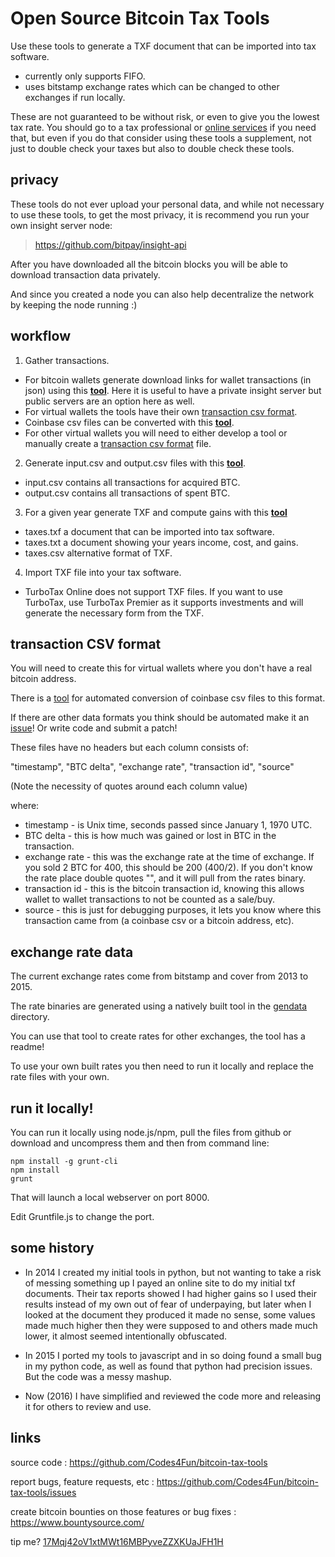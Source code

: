 # Open Source Bitcoin Tax Tools

Use these tools to generate a TXF document that can be imported into tax software.

 - currently only supports FIFO.
 - uses bitstamp exchange rates which can be changed to other exchanges if run locally.

These are not guaranteed to be without risk, or even to give you the lowest tax rate. You should go to a tax professional or [online services](https://en.bitcoin.it/wiki/Tax_compliance#Accounting_and_Tax_Compliance_Software) if you need that, but even if you do that consider using these tools a supplement, not just to double check your taxes but also to double check these tools.

## privacy

These tools do not ever upload your personal data, and while not necessary to use these tools, to get the most privacy, it is recommend you run your own insight server node:

> https://github.com/bitpay/insight-api

After you have downloaded all the bitcoin blocks you will be able to download transaction data privately.

And since you created a node you can also help decentralize the network by keeping the node running :)

## workflow

1) Gather transactions.
 - For bitcoin wallets generate download links for wallet transactions (in json) using this [**tool**](tool.00.insight.html). Here it is useful to have a private insight server but public servers are an option here as well.
 - For virtual wallets the tools have their own [transaction csv format](#transaction).
 - Coinbase csv files can be converted with this [**tool**](tool.00.coinbase.html).
 - For other virtual wallets you will need to either develop a tool or manually create a [transaction csv format](#transaction) file.

2) Generate input.csv and output.csv files with this [**tool**](tool.01.generateIO.insight.html).
 - input.csv contains all transactions for acquired BTC.
 - output.csv contains all transactions of spent BTC.

3) For a given year generate TXF and compute gains with this [**tool**](tool.02.report.html)
 - taxes.txf a document that can be imported into tax software.
 - taxes.txt a document showing your years income, cost, and gains.
 - taxes.csv alternative format of TXF.

4) Import TXF file into your tax software.
 - TurboTax Online does not support TXF files. If you want to use TurboTax, use TurboTax Premier as it supports investments and will generate the necessary form from the TXF.

## <a name="transaction"></a>transaction CSV format

You will need to create this for virtual wallets where you don't have a real bitcoin address.

There is a [tool](tool.00.coinbase.html) for automated conversion of coinbase csv files to this format.

If there are other data formats you think should be automated make it an [issue](https://github.com/Codes4Fun/bitcoin-tax-tools/issues)! Or write code and submit a patch!

These files have no headers but each column consists of:

"timestamp", "BTC delta", "exchange rate", "transaction id", "source"

(Note the necessity of quotes around each column value)

where:
 - timestamp - is Unix time, seconds passed since January 1, 1970 UTC.
 - BTC delta - this is how much was gained or lost in BTC in the transaction.
 - exchange rate - this was the exchange rate at the time of exchange. If you sold 2 BTC for 400, this should be 200 (400/2). If you don't know the rate place double quotes "", and it will pull from the rates binary.
 - transaction id - this is the bitcoin transaction id, knowing this allows wallet to wallet transactions to not be counted as a sale/buy.
 - source - this is just for debugging purposes, it lets you know where this transaction came from (a coinbase csv or a bitcoin address, etc).

## exchange rate data

The current exchange rates come from bitstamp and cover from 2013 to 2015.

The rate binaries are generated using a natively built tool in the [gendata](https://github.com/Codes4Fun/bitcoin-tax-tools/tree/gh-pages/gendata) directory.

You can use that tool to create rates for other exchanges, the tool has a readme!

To use your own built rates you then need to run it locally and replace the rate files with your own.

## run it locally!

You can run it locally using node.js/npm, pull the files from github or download and uncompress them and then from command line:

```
npm install -g grunt-cli
npm install
grunt
```

That will launch a local webserver on port 8000.

Edit Gruntfile.js to change the port.

## some history

 - In 2014 I created my initial tools in python, but not wanting to take a risk of messing something up I payed an online site to do my initial txf documents.
Their tax reports showed I had higher gains so I used their results instead of my own out of fear of underpaying, but later when I looked at the document they produced it made no sense, some values made much higher then they were supposed to and others made much lower, it almost seemed intentionally obfuscated.

 - In 2015 I ported my tools to javascript and in so doing found a small bug in my python code, as well as found that python had precision issues. But the code was a messy mashup.

 - Now (2016) I have simplified and reviewed the code more and releasing it for others to review and use.

## links

source code : https://github.com/Codes4Fun/bitcoin-tax-tools

report bugs, feature requests, etc : https://github.com/Codes4Fun/bitcoin-tax-tools/issues

create bitcoin bounties on those features or bug fixes : https://www.bountysource.com/

tip me? [17Mqj42oV1xtMWt16MBPyveZZXKUaJFH1H](https://blockchain.info/address/17Mqj42oV1xtMWt16MBPyveZZXKUaJFH1H)